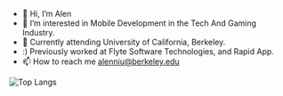 - 👋 Hi, I’m Alen
- 👀 I’m interested in Mobile Development in the Tech And Gaming Industry.
- 💞️ Currently attending University of California, Berkeley.
- :) Previously worked at Flyte Software Technologies, and Rapid App.
- 📫 How to reach me alenniu@berkeley.edu

<!---
alenniu/alenniu is a ✨ special ✨ repository because its `README.md` (this file) appears on your GitHub profile.
You can click the Preview link to take a look at your changes.
--->


![Top Langs](https://github-readme-stats.vercel.app/api/top-langs/?username=alenniu&theme=tokyonight)
